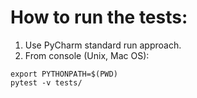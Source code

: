 # How to run the tests:

1. Use PyCharm standard run approach.
2. From console (Unix, Mac OS):
```shell
export PYTHONPATH=$(PWD)
pytest -v tests/
```